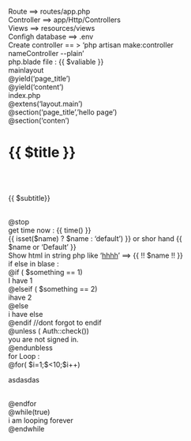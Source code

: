 Route ==> routes/app.php<br>
Controller ==> app/Http/Controllers<br>
Views ==> resources/views<br>
Configh database ==> .env<br>
Create controller == > ‘php artisan make:controller<br> nameController --plain’<br>
php.blade file : {{ $valiable }}<br>
mainlayout<br>
@yield(‘page_title’)<br>
@yield(‘content’)<br>
index.php<br>
@extens(‘layout.main’)<br>
@section(‘page_title’,’hello page’)<br>
@section(‘conten’)<br>
<h1>{{ $title }} </h1><br>
<p><br>
{{ $subtitle}}<br>
</p><br>
@stop<br>
get time now : {{ time() }}<br>
{{ isset($name) ? $name : ‘default’) }} or shor hand {{<br> $name or ‘Default’ }}<br>
Show html in string php like ‘<u>hhhh</u>’ ==> {{ !! $name !! }}<br>
if else in blase :<br>
@if ( $something == 1)<br>
 I have 1<br>
@elseif ( $something == 2)<br>
ihave 2<br>
@else<br>
i have else<br>
@endif //dont forgot to endif<br>
@unless ( Auth::check())<br>
you are not signed in.<br>
@endunbless<br>
for Loop :<br>
@for( $i=1;$<10;$i++)<br>
<p>asdasdas</p><br>
@endfor   <br>
@while(true)  <br>
i am looping forever<br>
@endwhile<br>
